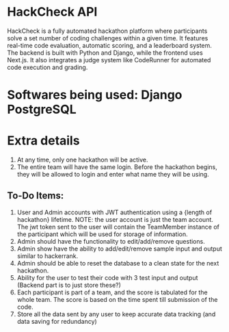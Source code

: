 # HackCheck API
 HackCheck is a fully automated hackathon platform where participants solve a set number of coding challenges within a given time. It features real-time code evaluation, automatic scoring, and a leaderboard system. The backend is built with Python and Django, while the frontend uses Next.js. It also integrates a judge system like CodeRunner for automated code execution and grading.

# Softwares being used: Django PostgreSQL

# Extra details
1. At any time, only one hackathon will be active.
2. The entire team will have the same login. Before the hackathon begins, they will be allowed to login and enter what name they will be using.

## To-Do Items:
1. User and Admin accounts with JWT authentication using a {length of hackathon} lifetime.
NOTE: the user account is just the team account. The jwt token sent to the user will contain the TeamMember instance of the participant which will be used for storage of information.
2. Admin should have the functionality to edit/add/remove questions.
3. Admin show have the ability to add/edit/remove sample input and output similar to hackerrank.
4. Admin should be able to reset the database to a clean state for the next hackathon.
5. Ability for the user to test their code with 3 test input and output (Backend part is to just store these?)
6. Each participant is part of a team, and the score is tabulated for the whole team. The score is based on the time spent till submission of the code.
7. Store all the data sent by any user to keep accurate data tracking (and data saving for redundancy)

